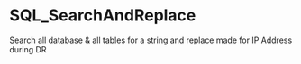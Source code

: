 # SQL_SearchAndReplace
Search all database &amp; all tables for a string and replace made for IP Address during DR
